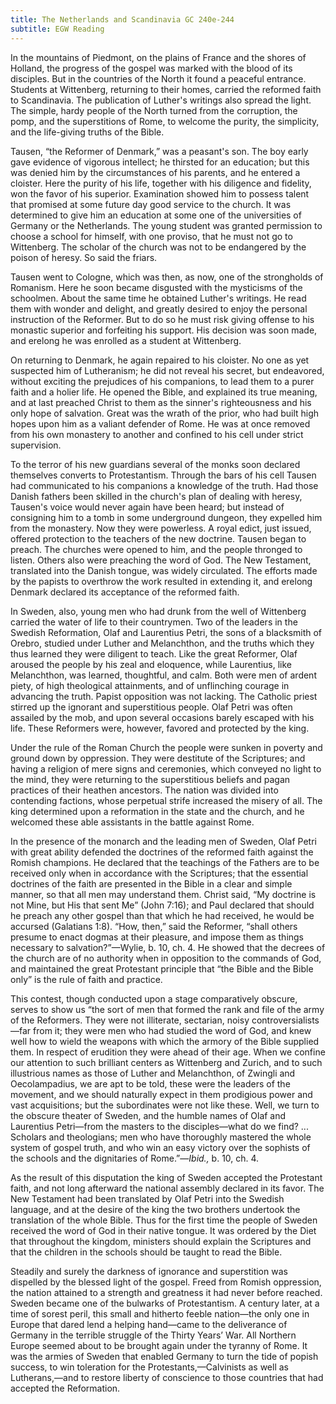 ```yaml
---
title: The Netherlands and Scandinavia GC 240e-244
subtitle: EGW Reading
---
```


In the mountains of Piedmont, on the plains of France and the shores of Holland, the progress of the gospel was marked with the blood of its disciples. But in the countries of the North it found a peaceful entrance. Students at Wittenberg, returning to their homes, carried the reformed faith to Scandinavia. The publication of Luther's writings also spread the light. The simple, hardy people of the North turned from the corruption, the pomp, and the superstitions of Rome, to welcome the purity, the simplicity, and the life-giving truths of the Bible.

Tausen, “the Reformer of Denmark,” was a peasant's son. The boy early gave evidence of vigorous intellect; he thirsted for an education; but this was denied him by the circumstances of his parents, and he entered a cloister. Here the purity of his life, together with his diligence and fidelity, won the favor of his superior. Examination showed him to possess talent that promised at some future day good service to the church. It was determined to give him an education at some one of the universities of Germany or the Netherlands. The young student was granted permission to choose a school for himself, with one proviso, that he must not go to Wittenberg. The scholar of the church was not to be endangered by the poison of heresy. So said the friars.

Tausen went to Cologne, which was then, as now, one of the strongholds of Romanism. Here he soon became disgusted with the mysticisms of the schoolmen. About the same time he obtained Luther's writings. He read them with wonder and delight, and greatly desired to enjoy the personal instruction of the Reformer. But to do so he must risk giving offense to his monastic superior and forfeiting his support. His decision was soon made, and erelong he was enrolled as a student at Wittenberg.

On returning to Denmark, he again repaired to his cloister. No one as yet suspected him of Lutheranism; he did not reveal his secret, but endeavored, without exciting the prejudices of his companions, to lead them to a purer faith and a holier life. He opened the Bible, and explained its true meaning, and at last preached Christ to them as the sinner's righteousness and his only hope of salvation. Great was the wrath of the prior, who had built high hopes upon him as a valiant defender of Rome. He was at once removed from his own monastery to another and confined to his cell under strict supervision.

To the terror of his new guardians several of the monks soon declared themselves converts to Protestantism. Through the bars of his cell Tausen had communicated to his companions a knowledge of the truth. Had those Danish fathers been skilled in the church's plan of dealing with heresy, Tausen's voice would never again have been heard; but instead of consigning him to a tomb in some underground dungeon, they expelled him from the monastery. Now they were powerless. A royal edict, just issued, offered protection to the teachers of the new doctrine. Tausen began to preach. The churches were opened to him, and the people thronged to listen. Others also were preaching the word of God. The New Testament, translated into the Danish tongue, was widely circulated. The efforts made by the papists to overthrow the work resulted in extending it, and erelong Denmark declared its acceptance of the reformed faith.

In Sweden, also, young men who had drunk from the well of Wittenberg carried the water of life to their countrymen. Two of the leaders in the Swedish Reformation, Olaf and Laurentius Petri, the sons of a blacksmith of Orebro, studied under Luther and Melanchthon, and the truths which they thus learned they were diligent to teach. Like the great Reformer, Olaf aroused the people by his zeal and eloquence, while Laurentius, like Melanchthon, was learned, thoughtful, and calm. Both were men of ardent piety, of high theological attainments, and of unflinching courage in advancing the truth. Papist opposition was not lacking. The Catholic priest stirred up the ignorant and superstitious people. Olaf Petri was often assailed by the mob, and upon several occasions barely escaped with his life. These Reformers were, however, favored and protected by the king.

Under the rule of the Roman Church the people were sunken in poverty and ground down by oppression. They were destitute of the Scriptures; and having a religion of mere signs and ceremonies, which conveyed no light to the mind, they were returning to the superstitious beliefs and pagan practices of their heathen ancestors. The nation was divided into contending factions, whose perpetual strife increased the misery of all. The king determined upon a reformation in the state and the church, and he welcomed these able assistants in the battle against Rome.

In the presence of the monarch and the leading men of Sweden, Olaf Petri with great ability defended the doctrines of the reformed faith against the Romish champions. He declared that the teachings of the Fathers are to be received only when in accordance with the Scriptures; that the essential doctrines of the faith are presented in the Bible in a clear and simple manner, so that all men may understand them. Christ said, “My doctrine is not Mine, but His that sent Me” (John 7:16); and Paul declared that should he preach any other gospel than that which he had received, he would be accursed (Galatians 1:8). “How, then,” said the Reformer, “shall others presume to enact dogmas at their pleasure, and impose them as things necessary to salvation?”—Wylie, b. 10, ch. 4. He showed that the decrees of the church are of no authority when in opposition to the commands of God, and maintained the great Protestant principle that “the Bible and the Bible only” is the rule of faith and practice.

This contest, though conducted upon a stage comparatively obscure, serves to show us “the sort of men that formed the rank and file of the army of the Reformers. They were not illiterate, sectarian, noisy controversialists—far from it; they were men who had studied the word of God, and knew well how to wield the weapons with which the armory of the Bible supplied them. In respect of erudition they were ahead of their age. When we confine our attention to such brilliant centers as Wittenberg and Zurich, and to such illustrious names as those of Luther and Melanchthon, of Zwingli and Oecolampadius, we are apt to be told, these were the leaders of the movement, and we should naturally expect in them prodigious power and vast acquisitions; but the subordinates were not like these. Well, we turn to the obscure theater of Sweden, and the humble names of Olaf and Laurentius Petri—from the masters to the disciples—what do we find? ... Scholars and theologians; men who have thoroughly mastered the whole system of gospel truth, and who win an easy victory over the sophists of the schools and the dignitaries of Rome.”—_Ibid.,_ b. 10, ch. 4.

As the result of this disputation the king of Sweden accepted the Protestant faith, and not long afterward the national assembly declared in its favor. The New Testament had been translated by Olaf Petri into the Swedish language, and at the desire of the king the two brothers undertook the translation of the whole Bible. Thus for the first time the people of Sweden received the word of God in their native tongue. It was ordered by the Diet that throughout the kingdom, ministers should explain the Scriptures and that the children in the schools should be taught to read the Bible.

Steadily and surely the darkness of ignorance and superstition was dispelled by the blessed light of the gospel. Freed from Romish oppression, the nation attained to a strength and greatness it had never before reached. Sweden became one of the bulwarks of Protestantism. A century later, at a time of sorest peril, this small and hitherto feeble nation—the only one in Europe that dared lend a helping hand—came to the deliverance of Germany in the terrible struggle of the Thirty Years’ War. All Northern Europe seemed about to be brought again under the tyranny of Rome. It was the armies of Sweden that enabled Germany to turn the tide of popish success, to win toleration for the Protestants,—Calvinists as well as Lutherans,—and to restore liberty of conscience to those countries that had accepted the Reformation.